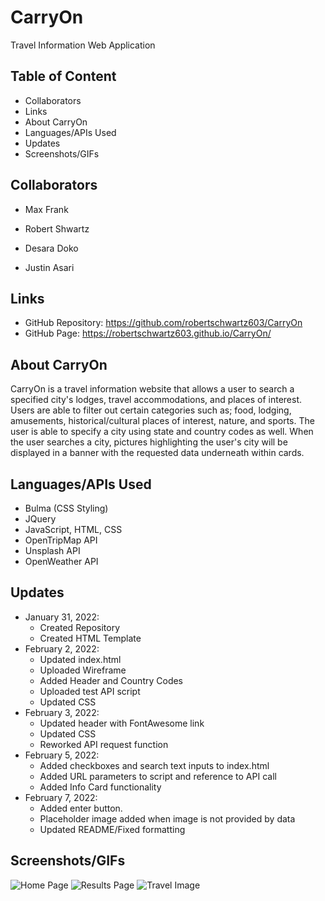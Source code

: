 # CarryOn
Travel Information Web Application

## Table of Content
- Collaborators
- Links
- About CarryOn
- Languages/APIs Used
- Updates
- Screenshots/GIFs

## Collaborators
- Max Frank

- Robert Shwartz

- Desara Doko

- Justin Asari

## Links
- GitHub Repository: https://github.com/robertschwartz603/CarryOn
- GitHub Page: https://robertschwartz603.github.io/CarryOn/

## About CarryOn
CarryOn is a travel information website that allows a user to search a specified city's lodges, travel accommodations, and places of interest. Users are able to filter out certain categories such as; food, lodging, amusements, historical/cultural places of interest, nature, and sports. The user is able to specify a city using state and country codes as well. When the user searches a city, pictures highlighting the user's city will be displayed in a banner with the requested data underneath within cards. 

## Languages/APIs Used
- Bulma (CSS Styling)
- JQuery
- JavaScript, HTML, CSS
- OpenTripMap API
- Unsplash API
- OpenWeather API

## Updates
- January 31, 2022:
    - Created Repository
    - Created HTML Template
- February 2, 2022:
    - Updated index.html
    - Uploaded Wireframe
    - Added Header and Country Codes
    - Uploaded test API script
    - Updated CSS
- February 3, 2022:
    - Updated header with FontAwesome link
    - Updated CSS
    - Reworked API request function
- February 5, 2022:
    - Added checkboxes and search text inputs to index.html
    - Added URL parameters to script and reference to API call
    - Added Info Card functionality
- February 7, 2022:
    - Added enter button.
    - Placeholder image added when image is not provided by data
    - Updated README/Fixed formatting

## Screenshots/GIFs

![Home Page](https://github.com/robertschwartz603/CarryOn/blob/main/assets/dev-docs/home-page.PNG)
![Results Page](https://github.com/robertschwartz603/CarryOn/blob/main/assets/dev-docs/results-page.PNG)
![Travel Image](https://github.com/robertschwartz603/CarryOn/blob/main/assets/dev-docs/placeholder.jpg)
